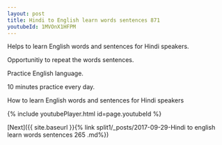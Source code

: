 ```yaml
---
layout: post
title: Hindi to English learn words sentences 871 
youtubeId: 1MVOnX1HFPM
---
```

 
 
Helps to learn English words and sentences for Hindi speakers.

Opportunitiy to repeat the words sentences. 

Practice English language. 
 
10 minutes practice every day. 
 
How to learn English words and sentences for Hindi speakers 
 
{% include youtubePlayer.html id=page.youtubeId %}
 
 
[Next]({{ site.baseurl }}{% link  split1/_posts/2017-09-29-Hindi to english learn words sentences 265 .md%})
 
